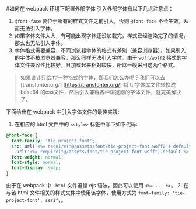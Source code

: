 #如何在 webpack 环境下配置外部字体
引入外部字体有以下几点注意点：
1. `@font-face` 要位于所有的样式文件之前引入，否则 `@font-face` 不会生效，从而无法引入字体。
2. 如果字体文件太大，有可能出现字体还没加载完，样式已经渲染完了的情况，那么也无法引入字体。
3. 字体格式需要兼容，不同浏览器字体的格式有差别（兼容浏览器），如果引入的字体不被浏览器兼容，那么同样无法引入字体。由于 `woff/woff2` 格式的字体文件兼容性比较好，且加载起来相对较快，所以一般采用这两个格式。
> 如果设计只给.ttf一种格式的字体，那我们怎么办呢？我们可以去 [transfonter.org/] (https://transfonter.org/) 将 ttf字体库文件转换成base64 的css文件，然后引入兼容各种浏览器的字体文件，就完美解决了。

下面给出在 webpack 中引入字体文件的最佳实践:
1. 在相应的 html 文件中的 `<style>` 标签中写下如下代码:
```css
@font-face {
  font-family: 'tie-project-font';
  src: url('<%= require("@/assets/font/tie-project-font.woff2").default %>') format('woff2'),
    url('<%= require("@/assets/font/tie-project-font.woff").default %>') format('woff');
  font-weight: normal;
  font-style: normal;
  font-display: swap;
}
```
由于在 webpack 中 `.html` 文件遵循 ejs 语法，因此可以使用 `<%= ... %>`。
2. 在与该 html 文件相关的样式文件中使用该字体，使用方式为 `font-family: 'tie-project-font', serif;`。
